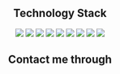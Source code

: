 <h2 align="center">Technology Stack</h2>

<p align="center">
<img src="https://img.shields.io/badge/-C++-00599C?style=flat-square&logo=c"/>
<img src="https://img.shields.io/badge/-HTML5-E34F26?style=flat-square&logo=html5&logoColor=white"/>
<img src="https://img.shields.io/badge/-CSS3-1572B6?style=flat-square&logo=css3"/>
<img src="https://img.shields.io/badge/-JavaScript?style=flat-square&logo=javascript"/>
<img src="https://img.shields.io/badge/-Nodejs?style=flat-square&logo=Node.js"/>
<img src="https://img.shields.io/badge/-React?style=flat-square&logo=react"/>
<img src="https://img.shields.io/badge/-MySQL?style=flat-square&logo=mysql"/>
<img src="https://img.shields.io/badge/-Git?style=flat-square&logo=git"/>
<img src="https://img.shields.io/badge/-GitHub?style=flat-square&logo=github"/>
</p>

<h2 align="center">Contact me through</h2>

<p align="center">
<a href="mailto: atrevino136@gmail.com">
 <img src=""/>
</a>
  <!-- Linkedin>
<a href="">
 <img src=""/>
</p>

